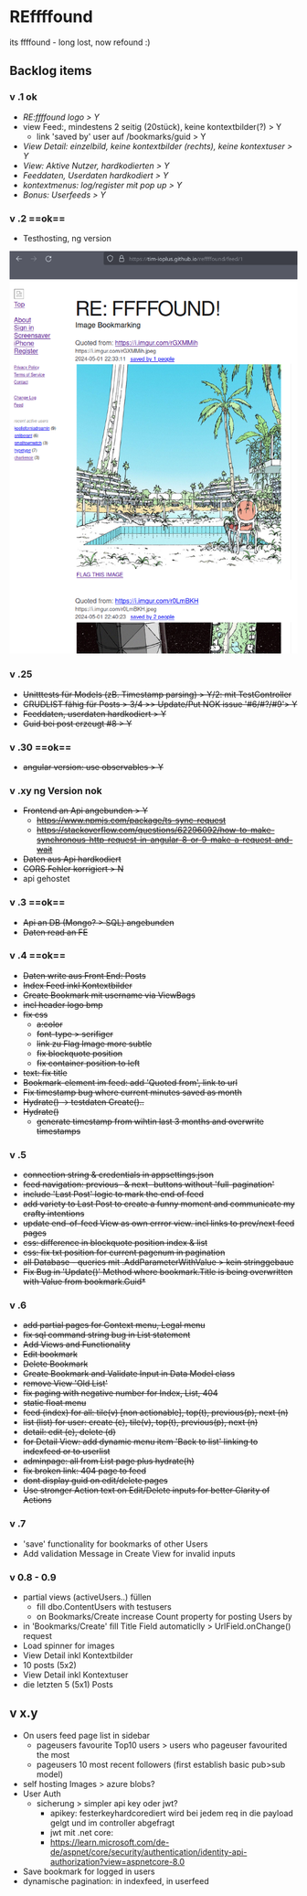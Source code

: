 # REffffound

its ffffound - long lost, now refound :)

## Backlog items

### v .1 ok
- *RE:ffffound logo > Y*
- view Feed:, mindestens 2 seitig (20stück), keine kontextbilder(?) > Y
	- link 'saved by' user auf /bookmarks/guid > Y
- *View Detail: einzelbild, keine kontextbilder (rechts), keine kontextuser > Y*
- *View: Aktive Nutzer,  hardkodierten > Y*
- *Feeddaten, Userdaten hardkodiert > Y*
- *kontextmenus: log/register mit pop up > Y*
- *Bonus: Userfeeds > Y*


### v .2 ==ok==

* Testhosting, ng version
 
![alt text](Documentation/20240521175852.png)

### v .25
* ~~Unitttests für Models (zB. Timestamp parsing) > Y/2: mit TestController~~ 
* ~~CRUDLIST fähig für Posts > 3/4 >> Update/Put NOK issue '#6/#?/#9'> Y~~
* ~~Feeddaten, userdaten hardkodiert > Y~~
* ~~Guid bei post erzeugt #8 > Y~~

### v .30 ==ok==
* ~~angular version: use observables > Y~~

### v .xy ng Version nok
* ~~Frontend an Api angebunden > Y~~
	* ~~https://www.npmjs.com/package/ts-sync-request~~
	* ~~https://stackoverflow.com/questions/62296092/how-to-make-synchronous-http-request-in-angular-8-or-9-make-a-request-and-wait~~
* ~~Daten aus Api hardkodiert~~
* ~~CORS Fehler korrigiert > N~~ 
*  api gehostet

### v .3 ==ok==
* ~~Api an DB (Mongo? > SQL) angebunden~~
* ~~Daten read an FE~~

### v .4 ==ok==
* ~~Daten write aus Front End: Posts~~
*  ~~Index Feed inkl Kontextbilder~~
* ~~Create Bookmark mit username via ViewBags~~
* ~~incl header logo bmp~~
* ~~fix css~~
  * ~~a:color~~
  * ~~font-type > serifiger~~
  * ~~link zu Flag Image more subtle~~
  * ~~fix blockquote position~~
  * ~~fix container position to left~~
* ~~text: fix title~~
* ~~Bookmark-element im feed: add 'Quoted from', link to url~~
* ~~Fix timestamp bug where current minutes saved as month~~
* ~~Hydrate() -> testdaten Create()..~~
* ~~Hydrate()~~
  * ~~generate timestamp from wihtin last 3 months and overwrite timestamps~~

 
### v .5

* ~~connection string & credentials in appsettings.json~~
* ~~feed navigation: previous- & next- buttons without 'full-pagination'~~
 * ~~include 'Last Post' logic to mark the end of feed~~
 * ~~add variety to Last Post to create a funny moment and communicate my crafty intentions~~ 
* ~~update end-of-feed View as own errror view. incl links to prev/next feed pages~~
* ~~css: difference in blockquote position index & list~~
* ~~css: fix txt position for current pagenum in pagination~~
* ~~all Database - queries mit .AddParameterWithValue > kein stringgebaue~~
* ~~Fix Bug in 'Update()' Method where bookmark.Title is being overwritten with Value from bookmark.Guid*~~
 
### v .6

* ~~add partial pages for Context menu, Legal menu~~
* ~~fix sql command string bug in List statement~~
* ~~Add Views and Functionality~~
 * ~~Edit bookmark~~
 * ~~Delete Bookmark~~
 * ~~Create Bookmark and Validate Input in Data Model class~~
* ~~remove View 'Old List'~~
* ~~fix paging with negative number for Index, List, 404~~
* ~~static float menu~~
 * ~~feed (index) for all: tile(v) [non actionable], top(t), previous(p), next (n)~~
 * ~~list (list) for user: create (c), tile(v), top(t), previous(p), next (n)~~
 * ~~detail: edit (e), delete (d)~~
 * ~~for Detail View: add dynamic menu item 'Back to list' linking to indexfeed or to userlist~~
 * ~~adminpage: all from List page plus hydrate(h)~~
 * ~~fix broken link: 404 page to feed~~
 * ~~dont display guid on edit/delete pages~~ 
 * ~~Use stronger Action text on Edit/Delete inputs for better Clarity of Actions~~

### v .7

* 'save' functionality for bookmarks of other Users
* Add validation Message in Create View for invalid inputs

### v 0.8 - 0.9

* partial views (activeUsers..) füllen
  * fill dbo.ContentUsers with testusers
  * on Bookmarks/Create increase Count property for posting Users by 
* in 'Bookmarks/Create' fill Title Field automaticlly > UrlField.onChange() request 
* Load spinner for images
* View Detail inkl Kontextbilder
 * 10 posts (5x2)
* View Detail inkl Kontextuser
 * die letzten 5 (5x1) Posts


## v x.y
* On users feed page list in sidebar
  * pageusers favourite Top10 users > users who pageuser favourited the most
  * pageusers 10 most recent followers (first establish basic pub>sub model)
* self hosting Images > azure blobs? 
* User Auth
  * sicherung > simpler api key oder jwt?
	* apikey: festerkeyhardcorediert wird bei jedem req in die payload gelgt und im controller abgefragt
	* jwt mit .net core:
	* https://learn.microsoft.com/de-de/aspnet/core/security/authentication/identity-api-authorization?view=aspnetcore-8.0
* Save bookmark for logged in users
* dynamische pagination: in indexfeed, in userfeed
